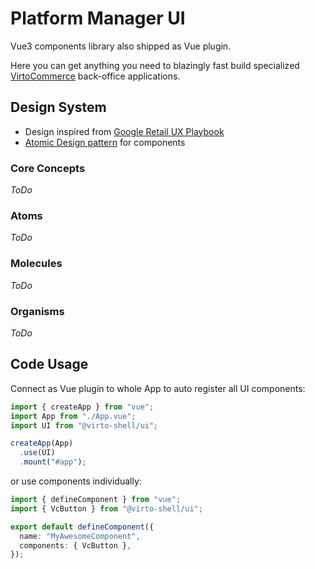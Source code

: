 # Platform Manager UI

Vue3 components library also shipped as Vue plugin.

Here you can get anything you need to blazingly fast build specialized [VirtoCommerce](https://virtocommerce.com/) back-office applications.

## Design System

* Design inspired from [Google Retail UX Playbook](https://services.google.com/fh/files/events/pdf_retail_ux_playbook.pdf)
* [Atomic Design pattern](http://bradfrost.com/blog/post/atomic-web-design/) for components


### Core Concepts

*ToDo*


### Atoms

*ToDo*


### Molecules

*ToDo*


### Organisms

*ToDo*


## Code Usage

Connect as Vue plugin to whole App to auto register all UI components:

```typescript
import { createApp } from "vue";
import App from "./App.vue";
import UI from "@virto-shell/ui";

createApp(App)
  .use(UI)
  .mount("#app");
```

or use components individually:

```typescript
import { defineComponent } from "vue";
import { VcButton } from "@virto-shell/ui";

export default defineComponent({
  name: "MyAwesomeComponent",
  components: { VcButton },
});
```
